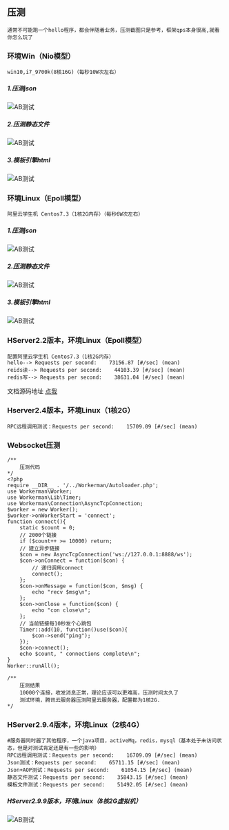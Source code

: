 
## 压测

    通常不可能跑一个hello程序，都会伴随着业务，压测截图只是参考，框架qps本身很高,就看你怎么玩了

### 环境Win（Nio模型）
    win10,i7_9700k(8核16G)（每秒10W次左右）
##### 1.压测json
![AB测试](https://gitee.com/heixiaomas_admin/HServer/raw/master/doc/json.png)
##### 2.压测静态文件
![AB测试](https://gitee.com/heixiaomas_admin/HServer/raw/master/doc/file.png)
##### 3.模板引擎html
![AB测试](https://gitee.com/heixiaomas_admin/HServer/raw/master/doc/template.png)


### 环境Linux（Epoll模型）
    阿里云学生机 Centos7.3（1核2G内存）（每秒6W次左右）
##### 1.压测json
![AB测试](https://gitee.com/heixiaomas_admin/HServer/raw/master/doc/LinuxJson.png)
##### 2.压测静态文件
![AB测试](https://gitee.com/heixiaomas_admin/HServer/raw/master/doc/LinuxFile.png)
##### 3.模板引擎html
![AB测试](https://gitee.com/heixiaomas_admin/HServer/raw/master/doc/LinuxTemp.png)


### HServer2.2版本，环境Linux（Epoll模型）
    配置阿里云学生机 Centos7.3（1核2G内存）
    hello--> Requests per second:    73156.87 [#/sec] (mean)
    reids读--> Requests per second:    44103.39 [#/sec] (mean)
    redis写--> Requests per second:    38631.04 [#/sec] (mean) 
文档源码地址 [点我](https://gitee.com/heixiaomas_admin/hserver-for-java-redis)

### Hserver2.4版本，环境Linux（1核2G）
    RPC远程调用测试：Requests per second:    15709.09 [#/sec] (mean)
 
 
### Websocket压测
    /**
        压测代码
    */
    <?php
    require __DIR__ . '/../Workerman/Autoloader.php';
    use Workerman\Worker;
    use Workerman\Lib\Timer;
    use Workerman\Connection\AsyncTcpConnection;
    $worker = new Worker();
    $worker->onWorkerStart = 'connect';
    function connect(){
        static $count = 0;
        // 2000个链接
        if ($count++ >= 10000) return;
        // 建立异步链接
        $con = new AsyncTcpConnection('ws://127.0.0.1:8888/ws');
        $con->onConnect = function($con) {
            // 递归调用connect
            connect();
        };
        $con->onMessage = function($con, $msg) {
            echo "recv $msg\n";
        };
        $con->onClose = function($con) {
            echo "con close\n";
        };
        // 当前链接每10秒发个心跳包
        Timer::add(10, function()use($con){
            $con->send("ping");
        });
        $con->connect();
        echo $count, " connections complete\n";
    }
    Worker::runAll();
    
    /**
        压测结果
        10000个连接，收发消息正常，理论应该可以更难高，压测时间太久了
        测试环境，腾讯云服务器压测阿里云服务器，配置都为1核2G.
    */
    
    
### HServer2.9.4版本，环境Linux（2核4G）
    #服务器同时器了其他程序，一个java项目，activeMq，redis，mysql（基本处于未访问状态，但是对测试肯定还是有一些的影响）
    RPC远程调用测试：Requests per second:    16709.09 [#/sec] (mean)
    Json测试：Requests per second:    65711.15 [#/sec] (mean)
    Json+AOP测试：Requests per second:    61054.15 [#/sec] (mean)
    静态文件测试：Requests per second:    35843.15 [#/sec] (mean)
    模板文件测试：Requests per second:    51492.05 [#/sec] (mean)

#####  HServer2.9.9版本，环境Linux（8核2G虚拟机）
![AB测试](https://gitee.com/heixiaomas_admin/HServer/raw/master/doc/a8.png)

